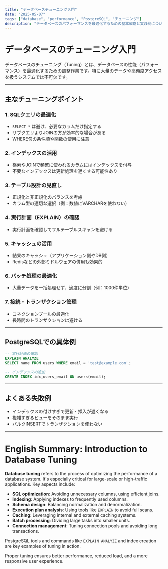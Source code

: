 ```yaml
---
title: "データベースチューニング入門"
date: "2025-05-07"
tags: ["database", "performance", "PostgreSQL", "チューニング"]
description: "データベースのパフォーマンスを最適化するための基本戦略と実践例について解説します。"
---
```


# データベースのチューニング入門

データベースのチューニング（Tuning）とは、データベースの性能（パフォーマンス）を最適化するための調整作業です。特に大量のデータや高頻度アクセスを扱うシステムでは不可欠です。

---

## 主なチューニングポイント

### 1. SQLクエリの最適化
- `SELECT *` は避け、必要なカラムだけ指定する
- サブクエリよりJOINの方が効率的な場合がある
- WHERE句の条件順や関数の使用に注意

### 2. インデックスの活用
- 検索やJOINで頻繁に使われるカラムにはインデックスを付与
- 不要なインデックスは更新処理を遅くする可能性あり

### 3. テーブル設計の見直し
- 正規化と非正規化のバランスを考慮
- カラム型の適切な選択（例：数値にVARCHARを使わない）

### 4. 実行計画（EXPLAIN）の確認
- 実行計画を確認してフルテーブルスキャンを避ける

### 5. キャッシュの活用
- 結果のキャッシュ（アプリケーション側やDB側）
- Redisなどの外部ミドルウェアの併用も効果的

### 6. バッチ処理の最適化
- 大量データを一括処理せず、適度に分割（例：1000件単位）

### 7. 接続・トランザクション管理
- コネクションプールの最適化
- 長時間のトランザクションは避ける

---

## PostgreSQLでの具体例

```sql
-- 実行計画の確認
EXPLAIN ANALYZE
SELECT name FROM users WHERE email = 'test@example.com';

-- インデックスの追加
CREATE INDEX idx_users_email ON users(email);
```

---

## よくある失敗例
- インデックスの付けすぎで更新・挿入が遅くなる
- 複雑すぎるビューをそのまま実行
- バルクINSERTでトランザクションを使わない

---

# English Summary: Introduction to Database Tuning

**Database tuning** refers to the process of optimizing the performance of a database system. It's especially critical for large-scale or high-traffic applications. Key aspects include:

- **SQL optimization**: Avoiding unnecessary columns, using efficient joins.
- **Indexing**: Applying indexes to frequently used columns.
- **Schema design**: Balancing normalization and denormalization.
- **Execution plan analysis**: Using tools like `EXPLAIN` to avoid full scans.
- **Caching**: Leveraging internal and external caching systems.
- **Batch processing**: Dividing large tasks into smaller units.
- **Connection management**: Tuning connection pools and avoiding long transactions.

PostgreSQL tools and commands like `EXPLAIN ANALYZE` and index creation are key examples of tuning in action.

Proper tuning ensures better performance, reduced load, and a more responsive user experience.
